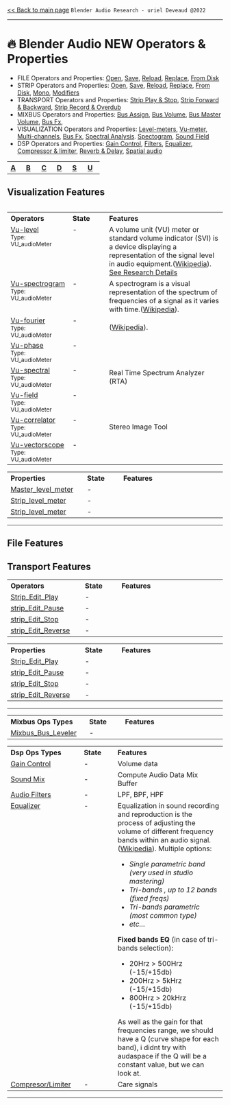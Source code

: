 [<< Back to main page](/../..) ```Blender Audio Research - uriel Deveaud @2022 ```

---

# :fire: Blender Audio NEW Operators & Properties


- FILE Operators and Properties: [Open](), [Save](), [Reload](), [Replace](), [From Disk]()
- STRIP Operators and Properties: [Open](), [Save](), [Reload](), [Replace](), [From Disk](), [Mono](), [Modifiers]()
- TRANSPORT Operators and Properties: [Strip Play & Stop](), [Strip Forward & Backward](), [Strip Record & Overdub]()
- MIXBUS Operators and Properties:  [Bus Assign](), [Bus Volume](),  [Bus Master Volume](), [Bus Fx](),
- VISUALIZATION Operators and Properties:  [Level-meters](), [Vu-meter](),  [Multi-channels](), [Bus Fx](), [Spectral Analysis](). [Spectogram](), [Sound Field]()
- DSP Operators and Properties: [Gain Control](blender-audio-gain.md), [Filters](blender-audio-filter.md), [Equalizer](blender-audio-equalizer.md), [Compressor & limiter](blender-audio-compressor.md), [Reverb & Delay](blender-audio-compressor.md), [Spatial audio](blender-audio-spatial.md)





<table align="center">
<tr>
<th align="left", width="20"><a href="">A</a></th>
<th align="left", width="20"><a href="">B</a></th>
<th align="left", width="20"><a href="">C</a></th>
<th align="left", width="20"><a href="">D</a></th>
<th align="left", width="20"><a href="">S</a></th>
<th align="left", width="20"><a href="">U</a></th>
</tr>
<table>

## Visualization Features
 
<table>
<tr>
<th align="left", width="200">Operators</th>
<th align="left", width="132">State</th>
<th align="left", width="582">Features</th>
</tr>
 
<tr>
 <td  valign="top"><a href="">Vu-level</a><br><sub>Type: VU_audioMeter</sub></td>
<td align="left"  valign="top">-</td>
 <td align="left">A volume unit (VU) meter or standard volume indicator (SVI) is a device displaying a representation of the signal level in audio equipment.(<a href="https://en.wikipedia.org/wiki/VU_meter">Wikipedia</a>).<br><a href="https://github.com/KoreTeknology/Blender-3x-Audio-Research/blob/main/blender-audio-visualizations.md#1-vu-meter">See Research Details</a></td>
</tr>
<tr>
<td  valign="top"><a href="">Vu-spectrogram</a><br><sub>Type: VU_audioMeter</sub></td>
<td align="left"  valign="top">-</td>
<td align="left">A spectrogram is a visual representation of the spectrum of frequencies of a signal as it varies with time.(<a href="https://en.wikipedia.org/wiki/Spectrogram">Wikipedia</a>).</td>
</tr>  
<tr>
<td  valign="top"><a href="">Vu-fourier</a><br><sub>Type: VU_audioMeter</sub></td>
<td align="left"  valign="top">-</td>
<td align="left">(<a href="https://en.wikipedia.org/wiki/Fourier_analysis">Wikipedia</a>).</td>
</tr> 
<tr>
<td  valign="top"><a href="">Vu-phase</a><br><sub>Type: VU_audioMeter</sub></td>
<td align="left"  valign="top">-</td>
<td align="left"></td>
</tr> 
<tr>
<td  valign="top"><a href="">Vu-spectral</a><br><sub>Type: VU_audioMeter</sub></td>
<td align="left"  valign="top">-</td>
<td align="left">Real Time Spectrum Analyzer (RTA)</td>
</tr> 
<tr>
<td  valign="top"><a href="">Vu-field</a><br><sub>Type: VU_audioMeter</sub></td>
<td align="left"  valign="top">-</td>
<td align="left"></td>
</tr>
<tr>
<td  valign="top"><a href="">Vu-correlator</a><br><sub>Type: VU_audioMeter</sub></td>
<td align="left"  valign="top">-</td>
<td align="left">Stereo Image Tool</td>
</tr>
<tr>
<td  valign="top"><a href="">Vu-vectorscope</a><br><sub>Type: VU_audioMeter</sub></td>
<td align="left"  valign="top">-</td>
<td align="left"></td>
</tr>
</table> 
 
<table>
<tr>
<th align="left", width="200">Properties</th>
<th align="left", width="132">State</th>
<th align="left", width="582">Features</th>
</tr>
 
<tr>
<td><a href="">Master_level_meter</a></td>
<td align="left">-</td>
<td align="left"></td>
</tr>
<tr>
<td><a href="">Strip_level_meter</a></td>
<td align="left">-</td>
<td align="left"></td>
</tr>  
<tr>
<td><a href="">Strip_level_meter</a></td>
<td align="left">-</td>
<td align="left"></td>
</tr>  
</table> 
 
---
 
 ## File Features
 
## Transport Features
 
<table>
<tr>
<th align="left", width="200">Operators</th>
<th align="left", width="132">State</th>
<th align="left", width="582">Features</th>
</tr>
 
<tr>
<td><a href="">Strip_Edit_Play</a></td>
<td align="left">-</td>
<td align="left"></td>
</tr>
<tr>
<td><a href="">strip_Edit_Pause</a></td>
<td align="left">-</td>
<td align="left"></td>
</tr>  
<tr>
<td><a href="">strip_Edit_Stop</a></td>
<td align="left">-</td>
<td align="left"></td>
</tr>
<tr>
<td><a href="">strip_Edit_Reverse</a></td>
<td align="left">-</td>
<td align="left"></td>
</tr>
</table> 
 
<table>
<tr>
<th align="left", width="200">Properties</th>
<th align="left", width="132">State</th>
<th align="left", width="582">Features</th>
</tr>
 
<tr>
<td><a href="">Strip_Edit_Play</a></td>
<td align="left">-</td>
<td align="left"></td>
</tr>
<tr>
<td><a href="">strip_Edit_Pause</a></td>
<td align="left">-</td>
<td align="left"></td>
</tr>  
<tr>
<td><a href="">strip_Edit_Stop</a></td>
<td align="left">-</td>
<td align="left"></td>
</tr>
<tr>
<td><a href="">strip_Edit_Reverse</a></td>
<td align="left">-</td>
<td align="left"></td>
</tr>
</table> 
 
---
  
<table>
<tr>
<th align="left", width="200">Mixbus Ops Types</th>
<th align="left", width="132">State</th>
<th align="left", width="582">Features</th>
</tr>
 
<tr>
<td><a href="">Mixbus_Bus_Leveler</a></td>
<td align="left">-</td>
<td align="left"></td>
</tr>
</table> 

<table>
<tr>
<th align="left", width="200">Dsp Ops Types</th>
<th align="left", width="132">State</th>
<th align="left", width="582">Features</th>
</tr>
  
<tr>
<td><a href="">Gain Control</a></td>
<td align="left">-</td>
<td align="left">Volume data</td>
</tr>
  
<tr>
<td><a href="">Sound Mix</a></td>
<td align="left">-</td>
<td align="left">Compute Audio Data Mix Buffer</td>
</tr>

<tr>
<td><a href="">Audio Filters</a></td>
<td align="left">-</td>
<td align="left">LPF, BPF, HPF</td>
</tr>

<tr>
<td  valign="top"><a href="">Equalizer</a></td>
<td align="left" valign="top">-</td>
<td align="left">Equalization in sound recording and reproduction is the process of adjusting the volume of different frequency bands within an audio signal. (<a href="https://en.wikipedia.org/wiki/Equalization_(audio)">Wikipedia</a>). Multiple options:<br>
<i>
<ul>
<li>Single parametric band (very used in studio mastering)</li>
<li>Tri-bands , up to 12 bands (fixed freqs)</li>
<li>Tri-bands parametric (most common type)</li>
<li>etc…</li>
  </ul></i>
<b>Fixed bands EQ</b> (in case of tri-bands selection):
<ul><li>20Hrz > 500Hrz (-15/+15db)</li>
<li>200Hrz > 5kHrz (-15/+15db)</li>
<li>800Hrz > 20kHrz (-15/+15db)</li>
</ul></i>
As well as the gain for that frequencies range, we should have a Q (curve shape for each band), i didnt try with audaspace if the Q will be a constant value, but we can look at.</td>
</tr>
  
<tr>
<td><a href="">Compresor/Limiter</a></td>
<td align="left">-</td>
<td align="left">Care signals</td>
</tr>


</table>


---
